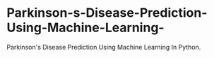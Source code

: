 # Parkinson-s-Disease-Prediction-Using-Machine-Learning-
Parkinson's Disease Prediction Using Machine Learning In Python.
